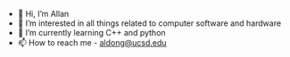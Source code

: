 - 👋 Hi, I’m Allan
- 👀 I’m interested in all things related to computer software and hardware
- 🌱 I’m currently learning C++ and python
- 📫 How to reach me -  aldong@ucsd.edu
